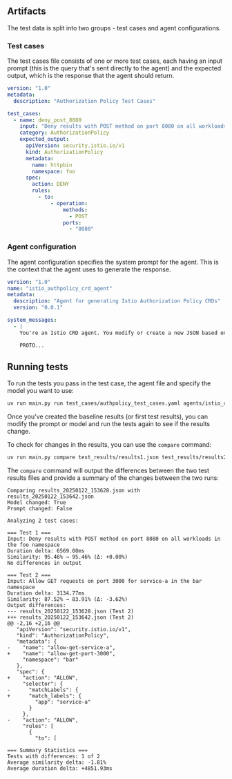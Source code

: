 ## Artifacts

The test data is split into two groups - test cases and agent configurations. 

### Test cases

The test cases file consists of one or more test cases, each having an input prompt (this is the query that's sent directly to the agent) and the expected output, which is the response that the agent should return.

```yaml
version: "1.0"
metadata:
  description: "Authorization Policy Test Cases"

test_cases:
  - name: deny_post_8080
    input: "Deny results with POST method on port 8080 on all workloads in the foo namespace"
    category: AuthorizationPolicy
    expected_output:
      apiVersion: security.istio.io/v1
      kind: AuthorizationPolicy
      metadata:
        name: httpbin
        namespace: foo
      spec:
        action: DENY
        rules:
          - to:
              - operation:
                  methods:
                    - POST
                  ports:
                    - "8080"
```

### Agent configuration

The agent configuration specifies the system prompt for the agent. This is the context that the agent uses to generate the response. 

```yaml
version: "1.0"
name: "istio_authpolicy_crd_agent"
metadata:
  description: "Agent for generating Istio Authorization Policy CRDs"
  version: "0.0.1"

system_messages:
  - |
    You're an Istio CRD agent. You modify or create a new JSON based on the UQ. The JSON must conform to the PROTO SPEC. The response must only include one or more AuthorizationPolicy resource type.

    PROTO...
```
## Running tests

To run the tests you pass in the test case, the agent file and specify the model you want to use:

```bash
uv run main.py run test_cases/authpolicy_test_cases.yaml agents/istio_crd_agent_0.yaml --model gpt-4o-mini
```

Once you've created the baseline results (or first test results), you can modify the prompt or model and run the tests again to see if the results change.

To check for changes in the results, you can use the `compare` command:

```bash
uv run main.py compare test_results/results1.json test_results/results2.json
```

The `compare` command will output the differences between the two test results files and provide a summary of the changes between the two runs:

```console
Comparing results_20250122_153628.json with results_20250122_153642.json
Model changed: True
Prompt changed: False

Analyzing 2 test cases:

=== Test 1 ===
Input: Deny results with POST method on port 8080 on all workloads in the foo namespace
Duration delta: 6569.08ms
Similarity: 95.46% → 95.46% (Δ: +0.00%)
No differences in output

=== Test 2 ===
Input: Allow GET requests on port 3000 for service-a in the bar namespace
Duration delta: 3134.77ms
Similarity: 87.52% → 83.91% (Δ: -3.62%)
Output differences:
--- results_20250122_153628.json (Test 2)
+++ results_20250122_153642.json (Test 2)
@@ -2,16 +2,16 @@
   "apiVersion": "security.istio.io/v1",
   "kind": "AuthorizationPolicy",
   "metadata": {
-    "name": "allow-get-service-a",
+    "name": "allow-get-port-3000",
     "namespace": "bar"
   },
   "spec": {
+    "action": "ALLOW",
     "selector": {
-      "matchLabels": {
+      "match_labels": {
         "app": "service-a"
       }
     },
-    "action": "ALLOW",
     "rules": [
       {
         "to": [

=== Summary Statistics ===
Tests with differences: 1 of 2
Average similarity delta: -1.81%
Average duration delta: +4851.93ms
```